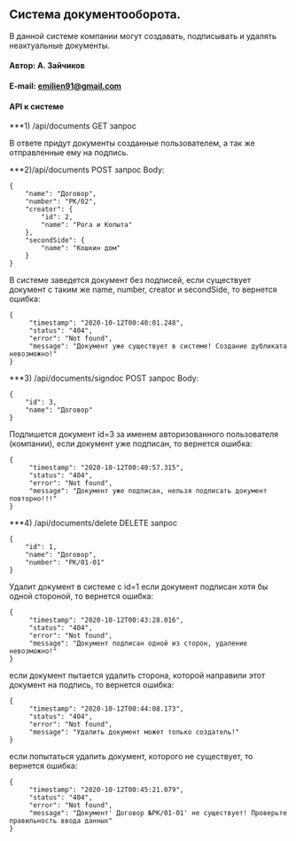 ## Система документооборота.
В данной системе компании могут создавать, подписывать и удалять неактуальные документы.

#### Автор: А. Зайчиков
#### E-mail: emilien91@gmail.com

#### API к системе

***1) /api/documents GET запрос

В ответе придут документы созданные пользователем, а так же отправленные ему на подпись.

***2)/api/documents POST запрос 
Body:

    {
        "name": "Договор",
        "number": "РК/02",
        "creator": {
            "id": 2,
            "name": "Рога и Копыта"
        },
        "secondSide": {
            "name": "Кошкин дом"
        }
    }

В системе заведется документ без подписей, если существует документ с таким же name, number, creator и secondSide, то вернется ошибка:

    {
         "timestamp": "2020-10-12T00:40:01.248",
         "status": "404",
         "error": "Not found",
         "message": "Документ уже существует в системе! Создание дубликата невозможно!"
    }

***3) /api/documents/signdoc POST запрос 
Body:

    {
        "id": 3,
        "name": "Договор"
    }
    
Подпишется документ id=3 за именем авторизованного пользователя (компании), если документ уже подписан, то вернется ошибка:

    {
         "timestamp": "2020-10-12T00:40:57.315",
         "status": "404",
         "error": "Not found",
         "message": "Документ уже подписан, нельзя подписать документ повторно!!!"
    }

***4) /api/documents/delete DELETE запрос

    {
        "id": 1,
        "name": "Договор",
        "number": "РК/01-01"
    }
    
Удалит документ в системе с id=1
если документ подписан хотя бы одной стороной, то вернется ошибка:

    {
         "timestamp": "2020-10-12T00:43:28.016",
         "status": "404",
         "error": "Not found",
         "message": "Документ подписан одной из сторон, удаление невозможно!"
    }
    
если документ пытается удалить сторона, которой направили этот документ на подпись, то вернется ошибка:

    {
         "timestamp": "2020-10-12T00:44:08.173",
         "status": "404",
         "error": "Not found",
         "message": "Удалить документ может только создатель!"
    }

если попытаться удалить документ, которого не существует, то вернется ошибка:

    {
         "timestamp": "2020-10-12T00:45:21.079",
         "status": "404",
         "error": "Not found",
         "message": "Документ' Договор №РК/01-01' не существует! Проверьте правильность ввода данных"
    }


    
